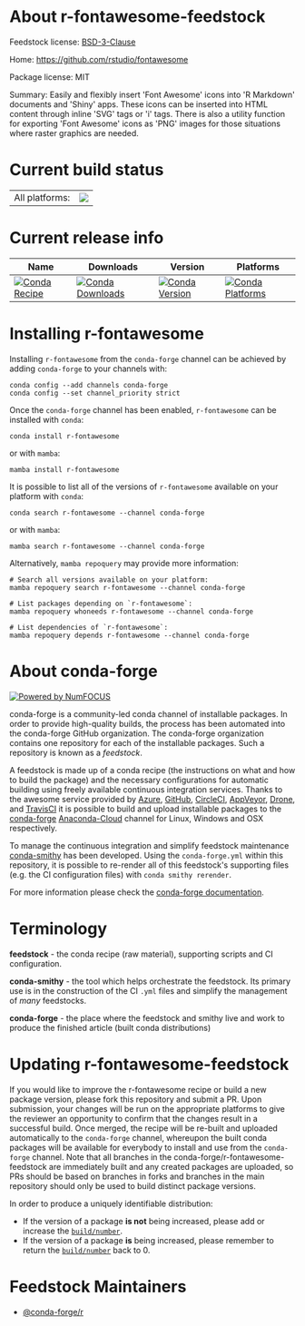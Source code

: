 About r-fontawesome-feedstock
=============================

Feedstock license: [BSD-3-Clause](https://github.com/conda-forge/r-fontawesome-feedstock/blob/main/LICENSE.txt)

Home: https://github.com/rstudio/fontawesome

Package license: MIT

Summary: Easily and flexibly insert 'Font Awesome' icons into 'R Markdown' documents and 'Shiny' apps. These icons can be inserted into HTML content through inline 'SVG' tags or 'i' tags. There is also a utility function for exporting 'Font Awesome' icons as 'PNG' images for those situations where raster graphics are needed.

Current build status
====================


<table><tr><td>All platforms:</td>
    <td>
      <a href="https://dev.azure.com/conda-forge/feedstock-builds/_build/latest?definitionId=13970&branchName=main">
        <img src="https://dev.azure.com/conda-forge/feedstock-builds/_apis/build/status/r-fontawesome-feedstock?branchName=main">
      </a>
    </td>
  </tr>
</table>

Current release info
====================

| Name | Downloads | Version | Platforms |
| --- | --- | --- | --- |
| [![Conda Recipe](https://img.shields.io/badge/recipe-r--fontawesome-green.svg)](https://anaconda.org/conda-forge/r-fontawesome) | [![Conda Downloads](https://img.shields.io/conda/dn/conda-forge/r-fontawesome.svg)](https://anaconda.org/conda-forge/r-fontawesome) | [![Conda Version](https://img.shields.io/conda/vn/conda-forge/r-fontawesome.svg)](https://anaconda.org/conda-forge/r-fontawesome) | [![Conda Platforms](https://img.shields.io/conda/pn/conda-forge/r-fontawesome.svg)](https://anaconda.org/conda-forge/r-fontawesome) |

Installing r-fontawesome
========================

Installing `r-fontawesome` from the `conda-forge` channel can be achieved by adding `conda-forge` to your channels with:

```
conda config --add channels conda-forge
conda config --set channel_priority strict
```

Once the `conda-forge` channel has been enabled, `r-fontawesome` can be installed with `conda`:

```
conda install r-fontawesome
```

or with `mamba`:

```
mamba install r-fontawesome
```

It is possible to list all of the versions of `r-fontawesome` available on your platform with `conda`:

```
conda search r-fontawesome --channel conda-forge
```

or with `mamba`:

```
mamba search r-fontawesome --channel conda-forge
```

Alternatively, `mamba repoquery` may provide more information:

```
# Search all versions available on your platform:
mamba repoquery search r-fontawesome --channel conda-forge

# List packages depending on `r-fontawesome`:
mamba repoquery whoneeds r-fontawesome --channel conda-forge

# List dependencies of `r-fontawesome`:
mamba repoquery depends r-fontawesome --channel conda-forge
```


About conda-forge
=================

[![Powered by
NumFOCUS](https://img.shields.io/badge/powered%20by-NumFOCUS-orange.svg?style=flat&colorA=E1523D&colorB=007D8A)](https://numfocus.org)

conda-forge is a community-led conda channel of installable packages.
In order to provide high-quality builds, the process has been automated into the
conda-forge GitHub organization. The conda-forge organization contains one repository
for each of the installable packages. Such a repository is known as a *feedstock*.

A feedstock is made up of a conda recipe (the instructions on what and how to build
the package) and the necessary configurations for automatic building using freely
available continuous integration services. Thanks to the awesome service provided by
[Azure](https://azure.microsoft.com/en-us/services/devops/), [GitHub](https://github.com/),
[CircleCI](https://circleci.com/), [AppVeyor](https://www.appveyor.com/),
[Drone](https://cloud.drone.io/welcome), and [TravisCI](https://travis-ci.com/)
it is possible to build and upload installable packages to the
[conda-forge](https://anaconda.org/conda-forge) [Anaconda-Cloud](https://anaconda.org/)
channel for Linux, Windows and OSX respectively.

To manage the continuous integration and simplify feedstock maintenance
[conda-smithy](https://github.com/conda-forge/conda-smithy) has been developed.
Using the ``conda-forge.yml`` within this repository, it is possible to re-render all of
this feedstock's supporting files (e.g. the CI configuration files) with ``conda smithy rerender``.

For more information please check the [conda-forge documentation](https://conda-forge.org/docs/).

Terminology
===========

**feedstock** - the conda recipe (raw material), supporting scripts and CI configuration.

**conda-smithy** - the tool which helps orchestrate the feedstock.
                   Its primary use is in the construction of the CI ``.yml`` files
                   and simplify the management of *many* feedstocks.

**conda-forge** - the place where the feedstock and smithy live and work to
                  produce the finished article (built conda distributions)


Updating r-fontawesome-feedstock
================================

If you would like to improve the r-fontawesome recipe or build a new
package version, please fork this repository and submit a PR. Upon submission,
your changes will be run on the appropriate platforms to give the reviewer an
opportunity to confirm that the changes result in a successful build. Once
merged, the recipe will be re-built and uploaded automatically to the
`conda-forge` channel, whereupon the built conda packages will be available for
everybody to install and use from the `conda-forge` channel.
Note that all branches in the conda-forge/r-fontawesome-feedstock are
immediately built and any created packages are uploaded, so PRs should be based
on branches in forks and branches in the main repository should only be used to
build distinct package versions.

In order to produce a uniquely identifiable distribution:
 * If the version of a package **is not** being increased, please add or increase
   the [``build/number``](https://docs.conda.io/projects/conda-build/en/latest/resources/define-metadata.html#build-number-and-string).
 * If the version of a package **is** being increased, please remember to return
   the [``build/number``](https://docs.conda.io/projects/conda-build/en/latest/resources/define-metadata.html#build-number-and-string)
   back to 0.

Feedstock Maintainers
=====================

* [@conda-forge/r](https://github.com/conda-forge/r/)

